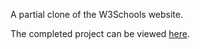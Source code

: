 A partial clone of the W3Schools website.

The completed project can be viewed [here](https://dom2849.github.io/w3schools-clone/).